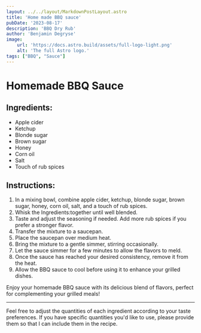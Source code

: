 ```yaml
---
layout: ../../layout/MarkdownPostLayout.astro
title: 'Home made BBQ sauce'
pubDate: '2023-08-17'
description: 'BBQ Dry Rub'
author: 'Benjamin Degryse'
image:
    url: 'https://docs.astro.build/assets/full-logo-light.png'
    alt: 'The full Astro logo.'
tags: ["BBQ", "Sauce"]
---
```



# Homemade BBQ Sauce

## Ingredients:
- Apple cider
- Ketchup
- Blonde sugar
- Brown sugar
- Honey
- Corn oil
- Salt
- Touch of rub spices

## Instructions:
1. In a mixing bowl, combine apple cider, ketchup, blonde sugar, brown sugar, honey, corn oil, salt, and a touch of rub spices.
2. Whisk the Ingredients:together until well blended.
3. Taste and adjust the seasoning if needed. Add more rub spices if you prefer a stronger flavor.
4. Transfer the mixture to a saucepan.
5. Place the saucepan over medium heat.
6. Bring the mixture to a gentle simmer, stirring occasionally.
7. Let the sauce simmer for a few minutes to allow the flavors to meld.
8. Once the sauce has reached your desired consistency, remove it from the heat.
9. Allow the BBQ sauce to cool before using it to enhance your grilled dishes.

Enjoy your homemade BBQ sauce with its delicious blend of flavors, perfect for complementing your grilled meals!

---

Feel free to adjust the quantities of each ingredient according to your taste preferences. If you have specific quantities you'd like to use, please provide them so that I can include them in the recipe.
